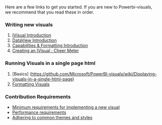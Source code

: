 Here are a few links to get you started. If you are new to Powerbi-visuals, we recommend that you read these in order.

### Writing new visuals
1. [IVisual Introduction](https://github.com/Microsoft/PowerBI-visuals/wiki/IVisual-Introduction)
2. [DataView Introduction](https://github.com/Microsoft/PowerBI-visuals/wiki/DataView-Introduction)
3. [Capabilities & Formatting Introduction](https://github.com/Microsoft/PowerBI-visuals/wiki/Capabilities-&-Formatting-Introduction)
4. [Creating an IVisual : Cheer Meter](https://github.com/Microsoft/PowerBI-visuals/wiki/Creating-an-IVisual-:-Cheer-Meter)

### Running Visuals in a single page html
1. [Basics] (https://github.com/Microsoft/PowerBI-visuals/wiki/Displaying-visuals-in-a-single-html-page)
2. [Formatting Visuals](https://github.com/Microsoft/PowerBI-visuals/wiki/Formatting-Column-Chart)

### Contribution Requirements
* [Minimum requirements for implementing a new visual](https://github.com/Microsoft/PowerBI-visuals/wiki/Minimum-requirements-for-implementing-a-new-visual)
* [Performance requirements](https://github.com/Microsoft/PowerBI-visuals/wiki/Performance-requirements)
* [Adhering to common themes and styles](https://github.com/Microsoft/PowerBI-visuals/wiki/Adhering-to-common-themes-and-styles)